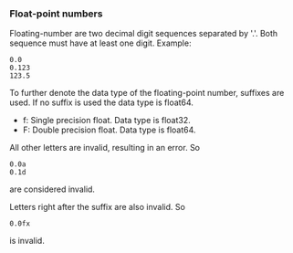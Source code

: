 ### Float-point numbers

Floating-number are two decimal digit sequences separated by '.'. Both
sequence must have at least one digit. Example:

```
0.0
0.123
123.5
```

To further denote the data type of the floating-point number, suffixes are used.
If no suffix is used the data type is float64.

- f: Single precision float. Data type is float32.
- F: Double precision float. Data type is float64.

All other letters are invalid, resulting in an error. So

```
0.0a
0.1d
```

are considered invalid.

Letters right after the suffix are also invalid. So

```
0.0fx
```

is invalid.
